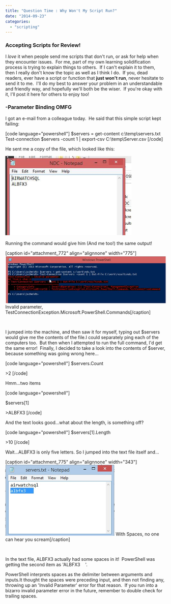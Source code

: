 ```yaml
---
title: "Question Time : Why Won't My Script Run?"
date: "2014-09-23"
categories: 
  - "scripting"
---
```


### Accepting Scripts for Review!

I _love_ it when people send me scripts that don't run, or ask for help when they encounter issues.  For me, part of my own learning solidification process is trying to explain things to others.  If I can't explain it to them, then I really don't know the topic as well as I think I do.  If you, dead readers, ever have a script or function that **just won't run**, never hesitate to send it to me.  I'll do my best to answer your problem in an understandable and friendly way, and hopefully we'll both be the wiser.  If you're okay with it, I'll post it here for others to enjoy too!

### \-Parameter Binding OMFG

I got an e-mail from a colleague today.  He said that this simple script kept failing:

\[code language="powershell"\] $servers = get-content c:\\temp\\servers.txt Test-connection $servers -count 1 | export-csv C:\\temp\\Server.csv \[/code\]

He sent me a copy of the file, which looked like this:

[![NoParam_01](images/noparam_01.jpg)](https://foxdeploy.files.wordpress.com/2014/09/noparam_01.jpg)

Running the command would give him (And me too!) the same output!

\[caption id="attachment\_772" align="alignnone" width="775"\][![NoParam_02](images/noparam_02.jpg)](https://foxdeploy.files.wordpress.com/2014/09/noparam_02.jpg) Invalid parameter, TestConnectionException.Microsoft.PowerShell.Commands\[/caption\]

 

I jumped into the machine, and then saw it for myself, typing out $servers would give me the contents of the file.I could separately ping each of the computers too.  But then when I attempted to run the full command, I'd get the same error!  Finally, I decided to take a look into the contents of $server, because something was going wrong here…

\[code language="powershell"\] $servers.Count

\>2 \[/code\]

Hmm…two items

\[code language="powershell"\]

$servers\[1\]                              

\>ALBFX3 \[/code\]

And the text looks good…what about the length, is something off?

\[code language="powershell"\] $servers\[1\].Length          

\>10 \[/code\]

Wait…ALBFX3 is only five letters. So I jumped into the text file itself and…

\[caption id="attachment\_775" align="alignnone" width="343"\][![NoParam_03](images/noparam_03.jpg)](https://foxdeploy.files.wordpress.com/2014/09/noparam_03.jpg) With Spaces, no one can hear you scream\[/caption\]

 

In the text file, ALBFX3 actually had some spaces in it!  PowerShell was getting the second item as 'ALBFX3    '.

PowerShell interprets spaces as the delimiter between arguments and inputs.It thought the spaces were preceding input, and then not finding any, throwing up an 'Invalid Parameter' error for that reason.  If you run into a bizarro invalid parameter error in the future, remember to double check for trailing spaces.
